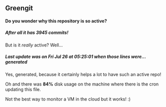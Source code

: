 ## Greengit

#### Do you wonder why this repository is so active?

##### After all it has 3945 commits!

But is it *really* active? Well...

##### Last update was on Fri Jul 26 at 05:25:01 when those lines were... generated

Yes, generated, because it certainly helps a lot to have such an active repo!

Oh and there was **84%** disk usage on the machine
where there is the cron updating this file.

Not the best way to monitor a VM in the cloud but it works! :)
